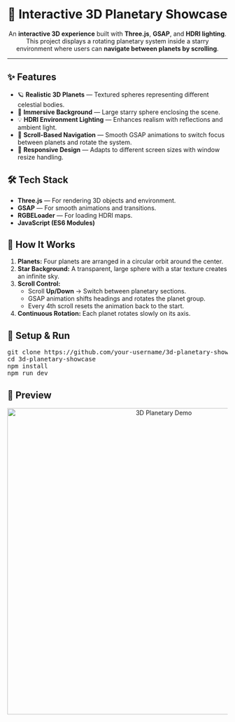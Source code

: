 <h1 align="center">🌌 Interactive 3D Planetary Showcase</h1>

<p align="center">
  An <b>interactive 3D experience</b> built with <b>Three.js</b>, <b>GSAP</b>, and <b>HDRI lighting</b>.  
  This project displays a rotating planetary system inside a starry environment where users can <b>navigate between planets by scrolling</b>.
</p>

<hr/>

<h2>✨ Features</h2>
<ul>
  <li>🪐 <b>Realistic 3D Planets</b> — Textured spheres representing different celestial bodies.</li>
  <li>🌌 <b>Immersive Background</b> — Large starry sphere enclosing the scene.</li>
  <li>💡 <b>HDRI Environment Lighting</b> — Enhances realism with reflections and ambient light.</li>
  <li>🎡 <b>Scroll-Based Navigation</b> — Smooth GSAP animations to switch focus between planets and rotate the system.</li>
  <li>📱 <b>Responsive Design</b> — Adapts to different screen sizes with window resize handling.</li>
</ul>

<h2>🛠️ Tech Stack</h2>
<ul>
  <li><b>Three.js</b> — For rendering 3D objects and environment.</li>
  <li><b>GSAP</b> — For smooth animations and transitions.</li>
  <li><b>RGBELoader</b> — For loading HDRI maps.</li>
  <li><b>JavaScript (ES6 Modules)</b></li>
</ul>

<h2>🚀 How It Works</h2>
<ol>
  <li><b>Planets:</b> Four planets are arranged in a circular orbit around the center.</li>
  <li><b>Star Background:</b> A transparent, large sphere with a star texture creates an infinite sky.</li>
  <li><b>Scroll Control:</b>
    <ul>
      <li>Scroll <b>Up/Down</b> → Switch between planetary sections.</li>
      <li>GSAP animation shifts headings and rotates the planet group.</li>
      <li>Every 4th scroll resets the animation back to the start.</li>
    </ul>
  </li>
  <li><b>Continuous Rotation:</b> Each planet rotates slowly on its axis.</li>
</ol>

<h2>📂 Setup & Run</h2>
<pre>
git clone https://github.com/your-username/3d-planetary-showcase.git
cd 3d-planetary-showcase
npm install
npm run dev
</pre>

<h2>📸 Preview</h2>
<p align="center">
  <img src="./assets/demo.gif" alt="3D Planetary Demo" width="700"/>
</p>

